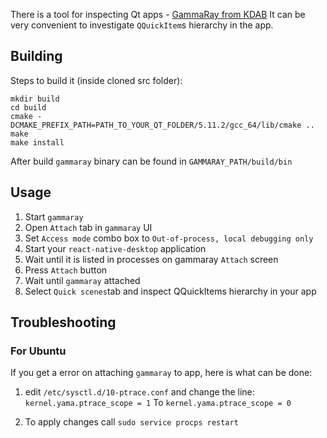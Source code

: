 There is a tool for inspecting Qt apps - [GammaRay from KDAB](https://github.com/KDAB/GammaRay)
It can be very convenient to investigate `QQuickItem`s hierarchy in the app.

## Building

Steps to build it (inside cloned src folder):
```
mkdir build
cd build
cmake -DCMAKE_PREFIX_PATH=PATH_TO_YOUR_QT_FOLDER/5.11.2/gcc_64/lib/cmake ..
make
make install
```

After build `gammaray` binary can be found in `GAMMARAY_PATH/build/bin`


## Usage
1. Start `gammaray`
2. Open `Attach` tab in `gammaray` UI
3. Set `Access mode` combo box to `Out-of-process, local debugging only`
4. Start your `react-native-desktop` application
5. Wait until it is listed in processes on gammaray `Attach` screen
6. Press `Attach` button
7. Wait until `gammaray` attached
8. Select `Quick scenes`tab and inspect QQuickItems hierarchy in your app

## Troubleshooting
### For Ubuntu
If you get a error on attaching `gammaray` to app, here is what can be done:

1) edit `/etc/sysctl.d/10-ptrace.conf` and change the line:
`kernel.yama.ptrace_scope = 1`
To
`kernel.yama.ptrace_scope = 0`

2) To apply changes call `sudo service procps restart`
